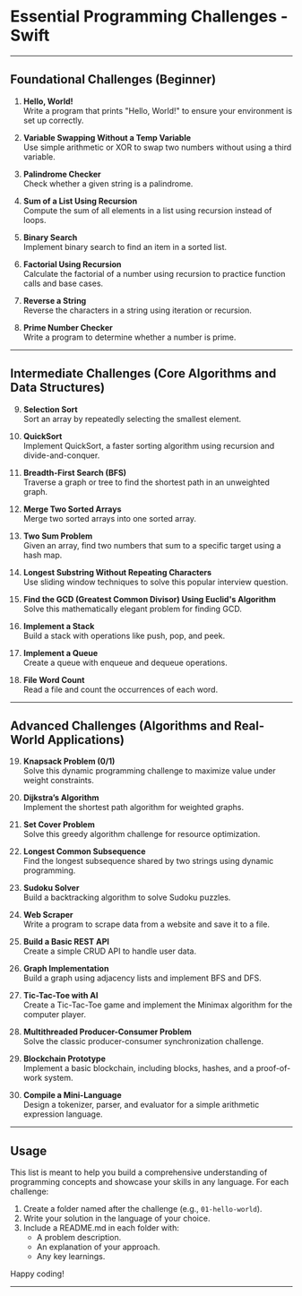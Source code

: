 # Essential Programming Challenges - Swift

---

## Foundational Challenges (Beginner)

1. **Hello, World!**  
   Write a program that prints "Hello, World!" to ensure your environment is set up correctly.

2. **Variable Swapping Without a Temp Variable**  
   Use simple arithmetic or XOR to swap two numbers without using a third variable.

3. **Palindrome Checker**  
   Check whether a given string is a palindrome.

4. **Sum of a List Using Recursion**  
   Compute the sum of all elements in a list using recursion instead of loops.

5. **Binary Search**  
   Implement binary search to find an item in a sorted list.

6. **Factorial Using Recursion**  
   Calculate the factorial of a number using recursion to practice function calls and base cases.

7. **Reverse a String**  
   Reverse the characters in a string using iteration or recursion.

8. **Prime Number Checker**  
   Write a program to determine whether a number is prime.

---

## Intermediate Challenges (Core Algorithms and Data Structures)

9. **Selection Sort**  
   Sort an array by repeatedly selecting the smallest element.

10. **QuickSort**  
    Implement QuickSort, a faster sorting algorithm using recursion and divide-and-conquer.

11. **Breadth-First Search (BFS)**  
    Traverse a graph or tree to find the shortest path in an unweighted graph.

12. **Merge Two Sorted Arrays**  
    Merge two sorted arrays into one sorted array.

13. **Two Sum Problem**  
    Given an array, find two numbers that sum to a specific target using a hash map.

14. **Longest Substring Without Repeating Characters**  
    Use sliding window techniques to solve this popular interview question.

15. **Find the GCD (Greatest Common Divisor) Using Euclid's Algorithm**  
    Solve this mathematically elegant problem for finding GCD.

16. **Implement a Stack**  
    Build a stack with operations like push, pop, and peek.

17. **Implement a Queue**  
    Create a queue with enqueue and dequeue operations.

18. **File Word Count**  
    Read a file and count the occurrences of each word.

---

## Advanced Challenges (Algorithms and Real-World Applications)

19. **Knapsack Problem (0/1)**  
    Solve this dynamic programming challenge to maximize value under weight constraints.

20. **Dijkstra’s Algorithm**  
    Implement the shortest path algorithm for weighted graphs.

21. **Set Cover Problem**  
    Solve this greedy algorithm challenge for resource optimization.

22. **Longest Common Subsequence**  
    Find the longest subsequence shared by two strings using dynamic programming.

23. **Sudoku Solver**  
    Build a backtracking algorithm to solve Sudoku puzzles.

24. **Web Scraper**  
    Write a program to scrape data from a website and save it to a file.

25. **Build a Basic REST API**  
    Create a simple CRUD API to handle user data.

26. **Graph Implementation**  
    Build a graph using adjacency lists and implement BFS and DFS.

27. **Tic-Tac-Toe with AI**  
    Create a Tic-Tac-Toe game and implement the Minimax algorithm for the computer player.

28. **Multithreaded Producer-Consumer Problem**  
    Solve the classic producer-consumer synchronization challenge.

29. **Blockchain Prototype**  
    Implement a basic blockchain, including blocks, hashes, and a proof-of-work system.

30. **Compile a Mini-Language**  
    Design a tokenizer, parser, and evaluator for a simple arithmetic expression language.

---

## Usage

This list is meant to help you build a comprehensive understanding of programming concepts and showcase your skills in any language. For each challenge:
1. Create a folder named after the challenge (e.g., `01-hello-world`).
2. Write your solution in the language of your choice.
3. Include a README.md in each folder with:
   - A problem description.
   - An explanation of your approach.
   - Any key learnings.

Happy coding!

---
